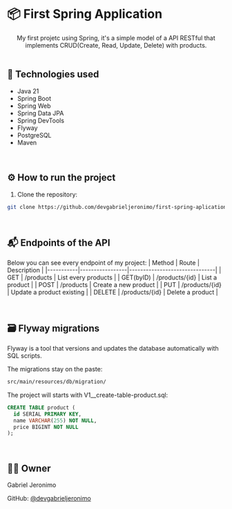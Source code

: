 # 📦 First Spring Application

<div align="center">
  My first projetc using Spring, it's a simple model of a API RESTful that implements CRUD(Create, Read, Update, Delete) with products.
</div>

<br/>

## 🚀 Technologies used

- Java 21
- Spring Boot
- Spring Web
- Spring Data JPA
- Spring DevTools
- Flyway
- PostgreSQL
- Maven

<br/>

## ⚙️ How to run the project

1. Clone the repository:

```bash
git clone https://github.com/devgabrieljeronimo/first-spring-aplication.git
```

<br/>

## 📬 Endpoints of the API

Below you can see every endpoint of my project:
| Method    | Route           | Description                   |
|-----------|-----------------|-------------------------------|
| GET       | /products       | List every products           |
| GET(byID) | /products/{id}  | List a product                |
| POST      | /products       | Create a new product          |
| PUT       | /products/{id}  | Update a product existing     |
| DELETE    | /products/{id}  | Delete a product              |

<br/>

## 🗃️ Flyway migrations

Flyway is a tool that versions and updates the database automatically with SQL scripts.

The migrations stay on the paste:
```css
src/main/resources/db/migration/
```

The project will starts with V1__create-table-product.sql:
```sql
CREATE TABLE product (
  id SERIAL PRIMARY KEY,
  name VARCHAR(255) NOT NULL,
  price BIGINT NOT NULL
);
```

<br/>

## 🙋‍♂️ Owner
Gabriel Jeronimo

GitHub: [@devgabrieljeronimo](https://github.com/devgabrieljeronimo)
